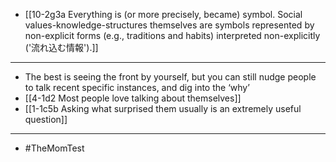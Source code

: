- [[10-2g3a Everything is (or more precisely, became) symbol. Social values-knowledge-structures themselves are symbols represented by non-explicit forms (e.g., traditions and habits) interpreted non-explicitly ('流れ込む情報').]]
---
- The best is seeing the front by yourself, but you can still nudge people to talk recent specific instances, and dig into the ‘why’
- [[4-1d2 Most people love talking about themselves]]
- [[1-1c5b Asking what surprised them usually is an extremely useful question]]
---
- #TheMomTest
